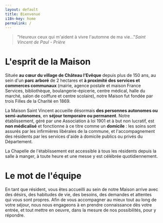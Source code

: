 ```yaml
---
layout: default
title: Bienvenue
i18n-key: home
permalink: /
---
```


<blockquote class="text-center">"Heureux ceux qui m'aident à vivre l'automne de ma vie…"<cite>Saint Vincent de Paul - Prière</cite></blockquote>

# L'esprit de la Maison

Située **au cœur du village de Château l’Evêque** depuis plus de 150 ans, au sein d'un **parc arboré** de 2 hectares et **à proximité des services et commerces communaux** (mairie, agence postale et maison France Services, bibliothèque, boulangerie-épicerie, centre médical, halle du marché, salon de coiffure et centre scolaire), notre Maison fut fondée par trois Filles de la Charité en 1869. 

La Maison Saint Vincent accueille désormais **des personnes autonomes ou semi-autonomes**, en **séjour temporaire ou permanent**. Notre établissement, géré par une Association à loi 1901 et à but non lucratif, est **non médicalisé** et fonctionne à ce titre comme un **domicile** : les soins sont assurés par les infirmières libérales de la commune, et l'accompagnement des résidents par les services d'aide à domicile publics ou privés du Département.

La Chapelle de l'établissement est accessible à tous les résidents depuis la salle à manger, à toute heure et une messe y est célébrée quotidiennement.

# Le mot de l'équipe

En tant que résident, vous êtes accueilli au sein de notre Maison arrive avec des désirs, des habitudes de vie, des besoins, des demandes et attentes qui vous sont propres. Afin de vous accompagner au mieux tout au long de votre séjour, nous nous engageons à en prendre connaissance dès votre entrée, et tout mettre en oeuvre, dans la mesure de nos possibilités, pour y répondre.
